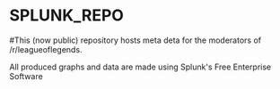 # SPLUNK_REPO

#This (now public) repository hosts meta deta for the moderators of /r/leagueoflegends. 

All produced graphs and data are made using Splunk's Free Enterprise Software
